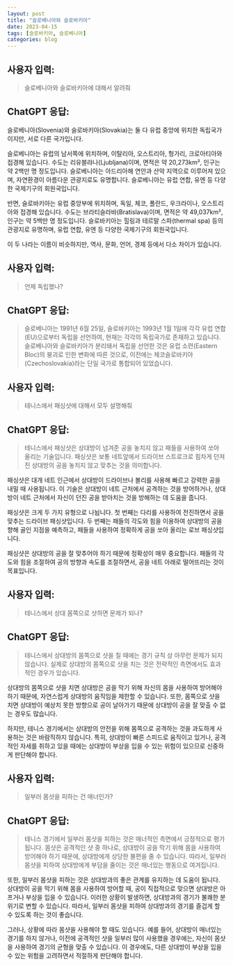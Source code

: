 ```yaml
---
layout: post
title: "슬로베니아와 슬로바키아"
date: 2023-04-15
tags: [슬로바키아, 슬로베니아]
categories: blog
---
```


## 사용자 입력:
> 슬로베니아와 슬로바키아에 대해서 알려줘

## ChatGPT 응답:
> 

슬로베니아(Slovenia)와 슬로바키아(Slovakia)는 둘 다 유럽 중앙에 위치한 독립국가이지만, 서로 다른 국가입니다.

슬로베니아는 유럽의 남서쪽에 위치하며, 이탈리아, 오스트리아, 헝가리, 크로아티아와 접경해 있습니다. 수도는 리유블랴나(Ljubljana)이며, 면적은 약 20,273km², 인구는 약 2백만 명 정도입니다. 슬로베니아는 아드리아해 연안과 산악 지역으로 이루어져 있으며, 자연환경이 아름다운 관광지로도 유명합니다. 슬로베니아는 유럽 연합, 유엔 등 다양한 국제기구의 회원국입니다.

반면, 슬로바키아는 유럽 중앙부에 위치하며, 독일, 체코, 폴란드, 우크라이나, 오스트리아와 접경해 있습니다. 수도는 브라티슬라바(Bratislava)이며, 면적은 약 49,037km², 인구는 약 5백만 명 정도입니다. 슬로바키아는 힐링과 테르말 스파(thermal spa) 등의 관광지로 유명하며, 유럽 연합, 유엔 등 다양한 국제기구의 회원국입니다.

이 두 나라는 이름이 비슷하지만, 역사, 문화, 언어, 경제 등에서 다소 차이가 있습니다.

## 사용자 입력:
> 언제 독립했나?

## ChatGPT 응답:
> 슬로베니아는 1991년 6월 25일, 슬로바키아는 1993년 1월 1일에 각각 유럽 연합(EU)으로부터 독립을 선언하여, 현재는 각각의 독립국가로 존재하고 있습니다. 슬로베니아와 슬로바키아가 분리돼서 독립을 선언한 것은 유럽 소련(Eastern Bloc)의 붕괴로 인한 변화에 따른 것으로, 이전에는 체코슬로바키아(Czechoslovakia)라는 단일 국가로 통합되어 있었습니다.

## 사용자 입력:
> 테니스에서 패싱샷에 대해서 모두 설명해줘

## ChatGPT 응답:
> 테니스에서 패싱샷은 상대방이 넘겨준 공을 놓치지 않고 패들을 사용하여 쏘아 올리는 기술입니다. 패싱샷은 보통 네트앞에서 드라이브 스트로크로 힘차게 던져진 상대방의 공을 놓치지 않고 맞추는 것을 의미합니다. 

패싱샷은 대개 네트 인근에서 상대방이 드라이브나 볼리를 사용해 빠르고 강력한 공을 내밀 때 사용됩니다. 이 기술은 상대방이 네트 근처에서 공격하는 것을 방어하거나, 상대방이 네트 근처에서 자신이 던진 공을 받아치는 것을 방해하는 데 도움을 줍니다.

패싱샷은 크게 두 가지 유형으로 나뉩니다. 첫 번째는 다리를 사용하여 전진하면서 공을 맞추는 드라이브 패싱샷입니다. 두 번째는 패들의 각도와 힘을 이용하여 상대방의 공을 향해 골인 지점을 예측하고, 패들을 사용하여 정확하게 공을 쏘아 올리는 로브 패싱샷입니다.

패싱샷은 상대방의 공을 잘 맞추어야 하기 때문에 정확성이 매우 중요합니다. 패들의 각도와 힘을 조절하여 공의 방향과 속도를 조절하면서, 공을 네트 아래로 떨어뜨리는 것이 목표입니다.

## 사용자 입력:
> 테니스에서 상대 몸쪽으로 샷하면 문제가 되나?

## ChatGPT 응답:
> 테니스에서 상대방의 몸쪽으로 샷을 칠 때에는 경기 규칙 상 아무런 문제가 되지 않습니다. 실제로 상대방의 몸쪽으로 샷을 치는 것은 전략적인 측면에서도 효과적인 경우가 있습니다. 

상대방의 몸쪽으로 샷을 치면 상대방은 공을 막기 위해 자신의 몸을 사용하여 방어해야 하기 때문에, 자연스럽게 상대방의 움직임을 제한할 수 있습니다. 또한, 몸쪽으로 샷을 치면 상대방이 예상치 못한 방향으로 공이 날아가기 때문에 상대방이 공을 잘 맞출 수 없는 경우도 많습니다.

하지만, 테니스 경기에서는 상대방의 안전을 위해 몸쪽으로 공격하는 것을 과도하게 사용하는 것은 바람직하지 않습니다. 특히, 상대방이 빠른 스피드로 움직이고 있거나, 공격적인 자세를 취하고 있을 때에는 상대방이 부상을 입을 수 있는 위험이 있으므로 신중하게 판단해야 합니다.

## 사용자 입력:
> 일부러 몸샷을 피하는 건 매너인가?

## ChatGPT 응답:
> 테니스 경기에서 일부러 몸샷을 피하는 것은 매너적인 측면에서 긍정적으로 평가됩니다. 몸샷은 공격적인 샷 중 하나로, 상대방이 공을 막기 위해 몸을 사용하여 방어해야 하기 때문에, 상대방에게 상당한 불편을 줄 수 있습니다. 따라서, 일부러 몸샷을 피하여 상대방에게 부담을 줄이는 것은 매너있는 행동으로 여겨집니다.

또한, 일부러 몸샷을 피하는 것은 상대방과의 좋은 관계를 유지하는 데 도움이 됩니다. 상대방이 공을 막기 위해 몸을 사용하여 방어할 때, 공이 직접적으로 맞으면 상대방은 아프거나 부상을 입을 수 있습니다. 이러한 상황이 발생하면, 상대방과의 경기가 불쾌한 분위기로 변할 수 있습니다. 따라서, 일부러 몸샷을 피하여 상대방과의 경기를 즐겁게 할 수 있도록 하는 것이 좋습니다.

그러나, 상황에 따라 몸샷을 사용해야 할 때도 있습니다. 예를 들어, 상대방이 매너있는 경기를 하지 않거나, 이전에 공격적인 샷을 일부러 많이 사용했을 경우에는, 자신이 몸샷을 사용하여 경기의 균형을 맞출 수 있습니다. 이 경우에도, 다른 상대방이 부상을 입을 수 있는 위험을 고려하면서 적절하게 판단해야 합니다.

